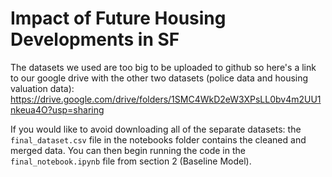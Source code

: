 # Impact of Future Housing Developments in SF
The datasets we used are too big to be uploaded to github so here's a link to our google drive with the other two datasets (police data and housing valuation data): https://drive.google.com/drive/folders/1SMC4WkD2eW3XPsLL0bv4m2UU1nkeua4O?usp=sharing

If you would like to avoid downloading all of the separate datasets: the `final_dataset.csv` file in the notebooks folder contains the cleaned and merged data. You can then begin running the code in the `final_notebook.ipynb` file from section 2 (Baseline Model).
